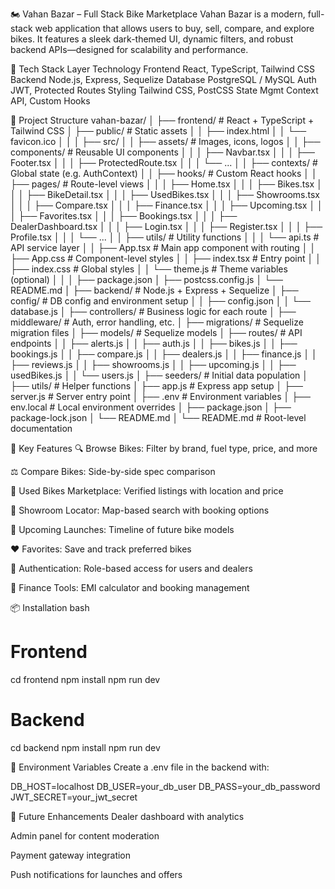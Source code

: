 🏍️ Vahan Bazar – Full Stack Bike Marketplace
Vahan Bazar is a modern, full-stack web application that allows users to buy, sell, compare, and explore bikes. It features a sleek dark-themed UI, dynamic filters, and robust backend APIs—designed for scalability and performance.

🚀 Tech Stack
Layer	Technology
Frontend	React, TypeScript, Tailwind CSS
Backend	Node.js, Express, Sequelize
Database	PostgreSQL / MySQL
Auth	JWT, Protected Routes
Styling	Tailwind CSS, PostCSS
State Mgmt	Context API, Custom Hooks

🧱 Project Structure
vahan-bazar/
│
├── frontend/                         # React + TypeScript + Tailwind CSS
│   ├── public/                       # Static assets
│   │   ├── index.html
│   │   └── favicon.ico
│   │
│   ├── src/
│   │   ├── assets/                   # Images, icons, logos
│   │   ├── components/              # Reusable UI components
│   │   │   ├── Navbar.tsx
│   │   │   ├── Footer.tsx
│   │   │   ├── ProtectedRoute.tsx
│   │   │   └── ...
│   │   ├── contexts/                # Global state (e.g. AuthContext)
│   │   ├── hooks/                   # Custom React hooks
│   │   ├── pages/                   # Route-level views
│   │   │   ├── Home.tsx
│   │   │   ├── Bikes.tsx
│   │   │   ├── BikeDetail.tsx
│   │   │   ├── UsedBikes.tsx
│   │   │   ├── Showrooms.tsx
│   │   │   ├── Compare.tsx
│   │   │   ├── Finance.tsx
│   │   │   ├── Upcoming.tsx
│   │   │   ├── Favorites.tsx
│   │   │   ├── Bookings.tsx
│   │   │   ├── DealerDashboard.tsx
│   │   │   ├── Login.tsx
│   │   │   ├── Register.tsx
│   │   │   ├── Profile.tsx
│   │   │   └── ...
│   │   ├── utils/                   # Utility functions
│   │   │   └── api.ts               # API service layer
│   │   ├── App.tsx                  # Main app component with routing
│   │   ├── App.css                  # Component-level styles
│   │   ├── index.tsx                # Entry point
│   │   ├── index.css                # Global styles
│   │   └── theme.js                 # Theme variables (optional)
│   │
│   ├── package.json
│   ├── postcss.config.js
│   └── README.md
│
├── backend/                          # Node.js + Express + Sequelize
│   ├── config/                       # DB config and environment setup
│   │   ├── config.json
│   │   └── database.js
│   ├── controllers/                 # Business logic for each route
│   ├── middleware/                  # Auth, error handling, etc.
│   ├── migrations/                  # Sequelize migration files
│   ├── models/                      # Sequelize models
│   ├── routes/                      # API endpoints
│   │   ├── alerts.js
│   │   ├── auth.js
│   │   ├── bikes.js
│   │   ├── bookings.js
│   │   ├── compare.js
│   │   ├── dealers.js
│   │   ├── finance.js
│   │   ├── reviews.js
│   │   ├── showrooms.js
│   │   ├── upcoming.js
│   │   ├── usedBikes.js
│   │   └── users.js
│   ├── seeders/                     # Initial data population
│   ├── utils/                       # Helper functions
│   ├── app.js                       # Express app setup
│   ├── server.js                    # Server entry point
│   ├── .env                         # Environment variables
│   ├── env.local                    # Local environment overrides
│   ├── package.json
│   ├── package-lock.json
│   └── README.md
│
└── README.md                        # Root-level documentation

🌟 Key Features
🔍 Browse Bikes: Filter by brand, fuel type, price, and more

⚖️ Compare Bikes: Side-by-side spec comparison

🛵 Used Bikes Marketplace: Verified listings with location and price

🏢 Showroom Locator: Map-based search with booking options

📅 Upcoming Launches: Timeline of future bike models

❤️ Favorites: Save and track preferred bikes

🔐 Authentication: Role-based access for users and dealers

💸 Finance Tools: EMI calculator and booking management

📦 Installation
bash
# Frontend
cd frontend
npm install
npm run dev

# Backend
cd backend
npm install
npm run dev

🔐 Environment Variables
Create a .env file in the backend with:

DB_HOST=localhost
DB_USER=your_db_user
DB_PASS=your_db_password
JWT_SECRET=your_jwt_secret

📌 Future Enhancements
Dealer dashboard with analytics

Admin panel for content moderation

Payment gateway integration

Push notifications for launches and offers

